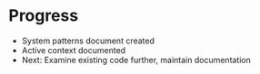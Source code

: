 # Progress

- System patterns document created
- Active context documented
- Next: Examine existing code further, maintain documentation